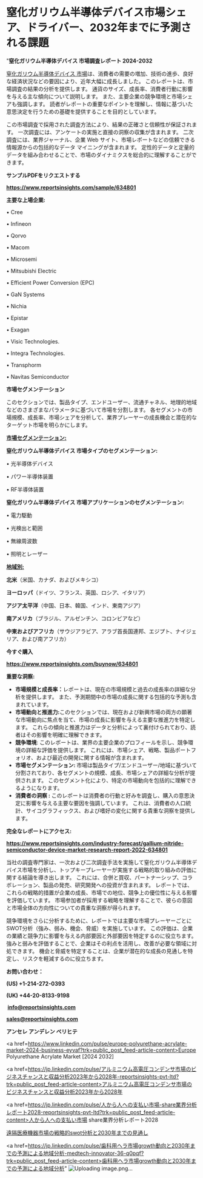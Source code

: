 # 窒化ガリウム半導体デバイス市場シェア、ドライバー、2032年までに予測される課題

"<strong>窒化ガリウム半導体デバイス 市場調査レポート 2024-2032</strong>

<a href=https://www.reportsinsights.com/sample/634801>窒化ガリウム半導体デバイス 市場</a>は、消費者の需要の増加、技術の進歩、良好な経済状況などの要因により、近年大幅に成長しました。 このレポートは、市場調査の結果の分析を提供します。 通貨のサイズ、成長率、消費者行動に影響を与える主な傾向について説明します。 また、主要企業の競争環境と市場シェアも強調します。 読者がレポートの重要なポイントを理解し、情報に基づいた意思決定を行うための基礎を提供することを目的としています。

この市場調査で採用された調査方法により、結果の正確さと信頼性が保証されます。 一次調査には、アンケートの実施と直接の洞察の収集が含まれます。 二次調査には、業界ジャーナル、企業 Web サイト、市場レポートなどの信頼できる情報源からの包括的なデータ マイニングが含まれます。 定性的データと定量的データを組み合わせることで、市場のダイナミクスを総合的に理解することができます。

<strong><b>サンプルPDFをリクエストする</b></strong>

<a href=https://www.reportsinsights.com/sample/634801><strong><u>https://www.reportsinsights.com/sample/634801</u></strong></a>

<strong>主要な上場企業:</strong>

• Cree

• Infineon

• Qorvo

• Macom

• Microsemi

• Mitsubishi Electric

• Efficient Power Conversion (EPC)

• GaN Systems

• Nichia

• Epistar

• Exagan

• Visic Technologies.

• Integra Technologies.

• Transphorm

• Navitas Semiconductor

<strong>市場セグメンテーション</strong>

このセクションでは、製品タイプ、エンドユーザー、流通チャネル、地理的地域などのさまざまなパラメータに基づいて市場を分割します。 各セグメントの市場規模、成長率、市場シェアを分析して、業界プレーヤーの成長機会と潜在的なターゲット市場を明らかにします。

<strong><u>市場セグメンテーション</u></strong><strong><u>:</u></strong>

<strong>窒化ガリウム半導体デバイス 市場タイプのセグメンテーション:</strong>

• 光半導体デバイス

• パワー半導体装置

• RF半導体装置

<strong>窒化ガリウム半導体デバイス 市場アプリケーションのセグメンテーション:</strong>

• 電力駆動

• 光検出と範囲

• 無線周波数

• 照明とレーザー

<strong><u>地域別</u></strong><strong><u>:</u></strong>

<strong>北米</strong>（米国、カナダ、およびメキシコ）

<strong>ヨーロッパ</strong>（ドイツ、フランス、英国、ロシア、イタリア）

<strong>アジア太平洋</strong>（中国、日本、韓国、インド、東南アジア）

<strong>南アメリカ</strong>（ブラジル、アルゼンチン、コロンビアなど）

<strong>中東およびアフリカ</strong>（サウジアラビア、アラブ首長国連邦、エジプト、ナイジェリア、および南アフリカ）

<strong>今すぐ購入</strong>

<a href=https://www.reportsinsights.com/buynow/634801><strong><u>https://www.reportsinsights.com/buynow/634801</u></strong></a>

<strong>重要な洞察:</strong>
<ul>
  <li><strong>市場規模と成長率：</strong>レポートは、現在の市場規模と過去の成長率の詳細な分析を提供します。 また、予測期間中の市場の成長に関する包括的な予測も含まれています。</li>
  <li><strong>市場動向と推進力:</strong>このセクションでは、現在および新興市場の両方の顕著な市場動向に焦点を当て、市場の成長に影響を与える主要な推進力を特定します。 これらの傾向と推進力はデータと分析によって裏付けられており、読者はその影響を明確に理解できます。</li>
  <li><strong>競争環境</strong>: このレポートは、業界の主要企業のプロフィールを示し、競争環境の詳細な評価を提供します。 これには、市場シェア、戦略、製品ポートフォリオ、および最近の開発に関する情報が含まれます。</li>
  <li><strong>市場セグメンテーション: </strong>市場は製品タイプ/エンドユーザー/地域に基づいて分割されており、各セグメントの規模、成長、市場シェアの詳細な分析が提供されます。 このセグメント化により、特定の市場動向を包括的に理解できるようになります。</li>
  <li><strong>消費者の洞察 : </strong>このレポートは消費者の行動と好みを調査し、購入の意思決定に影響を与える主要な要因を強調しています。 これは、消費者の人口統計、サイコグラフィックス、および嗜好の変化に関する貴重な洞察を提供します。</li>
</ul>
<strong>完全なレポートにアクセス:</strong>

<a href=https://www.reportsinsights.com/industry-forecast/gallium-nitride-semiconductor-device-market-research-report-2022-634801><strong><u><b>https://www.reportsinsights.com/industry-forecast/gallium-nitride-semiconductor-device-market-research-report-2022-634801</b></u></strong></a>

当社の調査専門家は、一次および二次調査手法を実施して窒化ガリウム半導体デバイス市場を分析し、トップキープレーヤーが実施する戦略的取り組みの評価に関する結論を導き出します。 これには、合併と買収、パートナーシップ、コラボレーション、製品の発売、研究開発への投資が含まれます。 レポートでは、これらの戦略的措置が企業の成長、市場での地位、競争上の優位性に与える影響を評価しています。 市場参加者が採用する戦略を理解することで、彼らの意図と市場全体の方向性についての貴重な洞察が得られます。

競争環境をさらに分析するために、レポートでは主要な市場プレーヤーごとにSWOT分析（強み、弱み、機会、脅威）を実施しています。 この評価は、企業の業績と競争力に影響を与える内部要因と外部要因を特定するのに役立ちます。 強みと弱みを評価することで、企業はその利点を活用し、改善が必要な領域に対処できます。 機会と脅威を特定することは、企業が潜在的な成長の見通しを特定し、リスクを軽減するのに役立ちます。

<strong>お問い合わせ：</strong>

<strong>(US) +1-214-272-0393</strong>

<strong>(UK) +44-20-8133-9198</strong>

<strong> </strong><a href=info@reportsinsights.com><strong><u>info@reportsinsights.com</u></strong></a>

<a href=sales@reportsinsights.com><strong><u>sales@reportsinsights.com</u></strong></a>

<strong>アンセレ アンデレン ベリヒテ</strong>

<a href=https://www.linkedin.com/pulse/europe-polyurethane-acrylate-market-2024-business-eyvaf?trk=public_post_feed-article-content>Europe Polyurethane Acrylate Market [2024 2032]</a>

<a href=https://jp.linkedin.com/pulse/アルミニウム高電圧コンデンサ市場のビジネスチャンスと収益分析2023年から2028年-reportsinsights-pvt-ltd?trk=public_post_feed-article-content>アルミニウム高電圧コンデンサ市場のビジネスチャンスと収益分析2023年から2028年</a>

<a href=https://jp.linkedin.com/pulse/人から人への支払い市場-share業界分析レポート2028-reportsinsights-pvt-ltd?trk=public_post_feed-article-content>人から人への支払い市場 share業界分析レポート2028</a>

<a href=https://www.linkedin.com/pulse/遠隔医療機器市場の戦略的swot分析と2030年までの見通し-healthscope-news-245/>遠隔医療機器市場の戦略的swot分析と2030年までの見通し</a>

<a href=https://jp.linkedin.com/pulse/歯科用ヘラ市場growth動向と2030年までの予測による地域分析-medtech-innovator-36-q0pqf?trk=public_post_feed-article-content>歯科用ヘラ市場growth動向と2030年までの予測による地域分析</a>"
![Uploading image.png…]()

